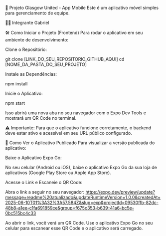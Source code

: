 🚀 Projeto Glasgow United - App Mobile
Este é um aplicativo móvel simples para gerenciamento de equipe.

👨‍💻 Integrante
Gabriel

🛠️ Como Iniciar o Projeto (Frontend)
Para rodar o aplicativo em seu ambiente de desenvolvimento:

Clone o Repositório:

git clone [LINK_DO_SEU_REPOSITORIO_GITHUB_AQUI]
cd [NOME_DA_PASTA_DO_SEU_PROJETO]

Instale as Dependências:

npm install

Inicie o Aplicativo:

npm start

Isso abrirá uma nova aba no seu navegador com o Expo Dev Tools e mostrará um QR Code no terminal.

⚠️ Importante: Para que o aplicativo funcione corretamente, o backend deve estar ativo e acessível em seu URL público configurado.

👀 Como Ver o Aplicativo Publicado
Para visualizar a versão publicada do aplicativo:

Baixe o Aplicativo Expo Go:

No seu celular (Android ou iOS), baixe o aplicativo Expo Go da sua loja de aplicativos (Google Play Store ou Apple App Store).

Acesse o Link e Escaneie o QR Code:

Abra o link a seguir no seu navegador:
https://expo.dev/preview/update?message=readme%20atualizado&updateRuntimeVersion=1.0.0&createdAt=2025-06-10T01%3A32%3A57.584Z&slug=exp&projectId=09530ffb-82dc-48b8-a1ee-c1fa691859ce&group=f675c353-b639-41a6-bc5e-0bc515bc4c33

Ao abrir o link, você verá um QR Code. Use o aplicativo Expo Go no seu celular para escanear esse QR Code e o aplicativo será carregado.